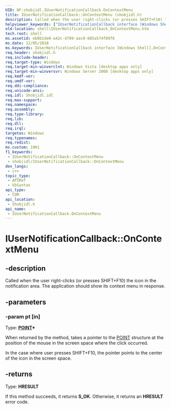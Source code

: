 ```yaml
---
UID: NF:shobjidl.IUserNotificationCallback.OnContextMenu
title: IUserNotificationCallback::OnContextMenu (shobjidl.h)
description: Called when the user right-clicks (or presses SHIFT+F10) the icon in the notification area. The application should show its context menu in response.
helpviewer_keywords: ["IUserNotificationCallback interface [Windows Shell]","OnContextMenu method","IUserNotificationCallback.OnContextMenu","IUserNotificationCallback::OnContextMenu","OnContextMenu","OnContextMenu method [Windows Shell]","OnContextMenu method [Windows Shell]","IUserNotificationCallback interface","_shell_IUserNotificationCallback_OnContextMenu","shell.IUserNotificationCallback_OnContextMenu","shobjidl/IUserNotificationCallback::OnContextMenu"]
old-location: shell\IUserNotificationCallback_OnContextMenu.htm
tech.root: shell
ms.assetid: eb0b1de0-a42c-4789-aac0-885a574f89f6
ms.date: 12/05/2018
ms.keywords: IUserNotificationCallback interface [Windows Shell],OnContextMenu method, IUserNotificationCallback.OnContextMenu, IUserNotificationCallback::OnContextMenu, OnContextMenu, OnContextMenu method [Windows Shell], OnContextMenu method [Windows Shell],IUserNotificationCallback interface, _shell_IUserNotificationCallback_OnContextMenu, shell.IUserNotificationCallback_OnContextMenu, shobjidl/IUserNotificationCallback::OnContextMenu
req.header: shobjidl.h
req.include-header: 
req.target-type: Windows
req.target-min-winverclnt: Windows Vista [desktop apps only]
req.target-min-winversvr: Windows Server 2008 [desktop apps only]
req.kmdf-ver: 
req.umdf-ver: 
req.ddi-compliance: 
req.unicode-ansi: 
req.idl: Shobjidl.idl
req.max-support: 
req.namespace: 
req.assembly: 
req.type-library: 
req.lib: 
req.dll: 
req.irql: 
targetos: Windows
req.typenames: 
req.redist: 
ms.custom: 19H1
f1_keywords:
 - IUserNotificationCallback::OnContextMenu
 - shobjidl/IUserNotificationCallback::OnContextMenu
dev_langs:
 - c++
topic_type:
 - APIRef
 - kbSyntax
api_type:
 - COM
api_location:
 - Shobjidl.h
api_name:
 - IUserNotificationCallback.OnContextMenu
---
```


# IUserNotificationCallback::OnContextMenu


## -description

Called when the user right-clicks (or presses SHIFT+F10) the icon in the notification area. The application should show its context menu in response.

## -parameters

### -param pt [in]

Type: <b><a href="/previous-versions/dd162805(v=vs.85)">POINT</a>*</b>

When returned by the method, takes a pointer to the <a href="/previous-versions/dd162805(v=vs.85)">POINT</a> structure at the position of the mouse in the screen space where the click occurred.

In the case where user presses SHIFT+F10, the pointer points to the center of the icon in the screen space.

## -returns

Type: <b>HRESULT</b>

If this method succeeds, it returns <b>S_OK</b>. Otherwise, it returns an <b>HRESULT</b> error code.